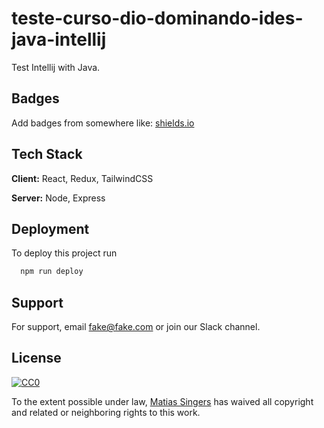 # teste-curso-dio-dominando-ides-java-intellij
Test Intellij with Java.

## Badges

Add badges from somewhere like: [shields.io](https://shields.io/)

## Tech Stack

**Client:** React, Redux, TailwindCSS

**Server:** Node, Express

## Deployment

To deploy this project run

```bash
  npm run deploy
```

## Support

For support, email fake@fake.com or join our Slack channel.

## License

[![CC0](https://licensebuttons.net/p/zero/1.0/88x31.png)](https://creativecommons.org/publicdomain/zero/1.0/)

To the extent possible under law, [Matias Singers](https://mts.io) has waived all copyright and related or neighboring rights to this work.
